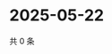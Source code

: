 # 2025-05-22

共 0 条

<!-- BEGIN ZHIHUVIDEO -->
<!-- 最后更新时间 Thu May 22 2025 10:29:51 GMT+0800 (China Standard Time) -->

<!-- END ZHIHUVIDEO -->
